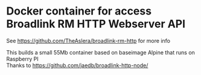 # Docker container for access Broadlink RM HTTP Webserver API
See https://github.com/TheAslera/broadlink-rm-http for more info

This builds a small 55Mb container based on baseimage Alpine that runs on Raspberry PI<br>
Thanks to https://github.com/jaedb/broadlink-http-node/
